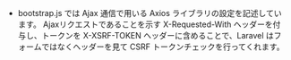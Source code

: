 - bootstrap.js では Ajax 通信で用いる Axios ライブラリの設定を記述しています。
Ajaxリクエストであることを示す X-Requested-With ヘッダーを付与し、トークンを X-XSRF-TOKEN ヘッダーに含めることで、Laravel はフォームではなくヘッダーを見て CSRF トークンチェックを行ってくれます。